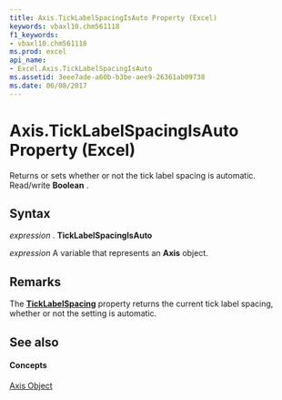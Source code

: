 ```yaml
---
title: Axis.TickLabelSpacingIsAuto Property (Excel)
keywords: vbaxl10.chm561118
f1_keywords:
- vbaxl10.chm561118
ms.prod: excel
api_name:
- Excel.Axis.TickLabelSpacingIsAuto
ms.assetid: 3eee7ade-a60b-b3be-aee9-26361ab09738
ms.date: 06/08/2017
---
```



# Axis.TickLabelSpacingIsAuto Property (Excel)

Returns or sets whether or not the tick label spacing is automatic. Read/write **Boolean** .


## Syntax

 _expression_ . **TickLabelSpacingIsAuto**

 _expression_ A variable that represents an **Axis** object.


## Remarks

The **[TickLabelSpacing](axis-ticklabelspacing-property-excel.md)** property returns the current tick label spacing, whether or not the setting is automatic.


## See also


#### Concepts


[Axis Object](axis-object-excel.md)

